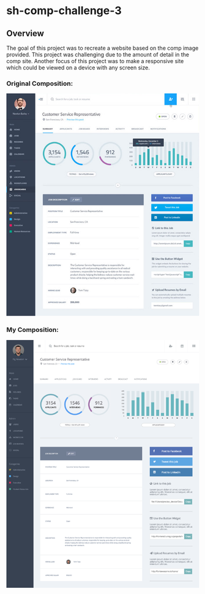 # sh-comp-challenge-3

## Overview

The goal of this project was to recreate a website based on the comp image provided.  This project was challenging due to the amount of detail in the comp site.  Another focus of this project was to make a responsive site which could be viewed on a device with any screen size. 

### Original Composition:

![Original Composition](images/orginal-comp-image.jpg?raw=true)

### My Composition:

![My Composition](images/sh-static-comp-3.png?raw=true)

